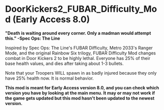 # DoorKickers2_FUBAR_Difficulty_Mod (Early Access 8.0)
**"Death is waiting around every corner. Only a madman would attempt this."
-Spec Ops: The Line**

Inspired by Spec Ops: The Line's FUBAR Difficulty, Metro 2033's Ranger Mode, and the original Rainbow Six trilogy, FUBAR Difficulty Mod changes combat in Door Kickers 2 to be highly lethal. Everyone has 25% of their base health values, and dies after taking about 1-3 bullets.

Note that your Troopers WILL spawn in as badly injured because they only have 25% health now. It is normal behavior.

**This mod is meant for Early Access version 8.0, and you can check which version you have by looking at the main menu. It may or may not work if the game gets updated but this mod hasn't been updated to the newest version.**
